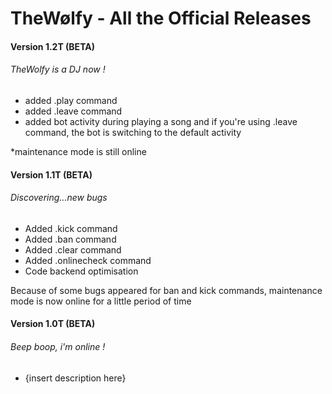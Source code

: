 # TheWølfy - All the Official Releases
#### Version 1.2T (BETA)
###### TheWolfy is a DJ now !

  - added .play command
  - added .leave command
  - added bot activity during playing a song and if you're using .leave command, the bot is switching to the default activity
  
  *maintenance mode is still online
  
#### Version 1.1T (BETA)
###### Discovering...new bugs   

  - Added .kick command
  - Added .ban command
  - Added .clear command
  - Added .onlinecheck command
  - Code backend optimisation 

  Because of some bugs appeared for ban and kick commands, maintenance mode is now online for a little period of time
  
#### Version 1.0T (BETA)
###### Beep boop, i'm online !  

  - {insert description here}
